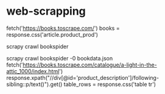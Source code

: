 # web-scrapping
fetch('https://books.toscrape.com/')
books = response.css('article.product_prod')

<!-- run -->
scrapy crawl bookspider
<!-- want to save in file -->
scrapy crawl bookspider -0 bookdata.json
fetch('https://books.toscrape.com/catalogue/a-light-in-the-attic_1000/index.html')
response.xpath("//div[@id='product_description']/following-sibling::p/text()").get()
table_rows = response.css('table tr')